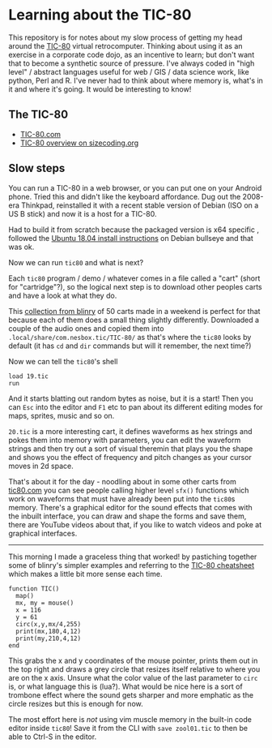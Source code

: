 # Learning about the TIC-80

This repository is for notes about my slow process of getting my head around the [TIC-80](https://tic80.com) virtual retrocomputer. Thinking about using it as an exercise in a corporate code dojo, as an incentive to learn; but don't want that to become a synthetic source of pressure. I've always coded in "high level" / abstract languages useful for web / GIS / data science work, like python, Perl and R. I've never had to think about where memory is, what's in it and where it's going. It would be interesting to know!

## The TIC-80

* [TIC-80.com](https://tic80.com)
* [TIC-80 overview on sizecoding.org](http://www.sizecoding.org/wiki/TIC-80)

## Slow steps

You can run a TIC-80 in a web browser, or you can put one on your Android phone. Tried this and didn't like the keyboard affordance. Dug out the 2008-era Thinkpad, reinstalled it with a recent stable version of Debian (ISO on a US B stick) and now it is a host for a TIC-80. 

Had to build it from scratch because the packaged version is x64 specific , followed the [Ubuntu 18.04 install instructions](https://github.com/nesbox/TIC-80#ubuntu-1804) on Debian bullseye and that was ok.

Now we can run `tic80` and what is next?

Each `tic80` program / demo / whatever comes in a file called a "cart" (short for "cartridge"?), so the logical next step is to download other peoples carts and have a look at what they do.

This [collection from blinry](https://blinry.org/50-tic80-carts/) of 50 carts made in a weekend is perfect for that because each of them does a small thing slightly differently. Downloaded a couple of the audio ones and copied them into `.local/share/com.nesbox.tic/TIC-80/` as that's where the `tic80` looks by default (it has `cd` and `dir` commands but will it remember, the next time?)

Now we can tell the `tic80`'s shell 

```
load 19.tic
run
```

And it starts blatting out random bytes as noise, but it is a start! Then you can `Esc` into the editor and `F1` etc to pan about its different editing modes for maps, sprites, music and so on.

`20.tic` is a more interesting cart, it defines waveforms as hex strings and pokes them into memory with parameters, you can edit the waveform strings and then try out a sort of visual theremin that plays you the shape and shows you the effect of frequency and pitch changes as your cursor moves in 2d space.

That's about it for the day - noodling about in some other carts from [tic80.com](https://tic80.com) you can see people calling higher level `sfx()` functions which work on waveforms that must have already been put into the `tic80`s memory. There's a graphical editor for the sound effects that comes with the inbuilt interface, you can draw and shape the forms and save them, there are YouTube videos about that, if you like to watch videos and poke at graphical interfaces.

----

This morning I made a graceless thing that worked! by pastiching together some of blinry's simpler examples and referring to the [TIC-80 cheatsheet](https://zenithsal.com/assets/documents/tic-80_cheatsheet.pdf) which makes a little bit more sense each time.

```
function TIC()
  map()
  mx, my = mouse()
  x = 116
  y = 61
  circ(x,y,mx/4,255) 
  print(mx,180,4,12)
  print(my,210,4,12)
end
```

This grabs the x and y coordinates of the mouse pointer, prints them out in the top right and draws a grey circle that resizes itself relative to where you are on the x axis. Unsure what the color value of the last parameter to `circ` is, or what language this is (lua?). What would be nice here is a sort of trombone effect where the sound gets sharper and more emphatic as the circle resizes but this is enough for now.

The most effort here is _not_ using vim muscle memory in the built-in code editor inside `tic80`! Save it from the CLI with `save zool01.tic` to then be able to Ctrl-S in the editor.


